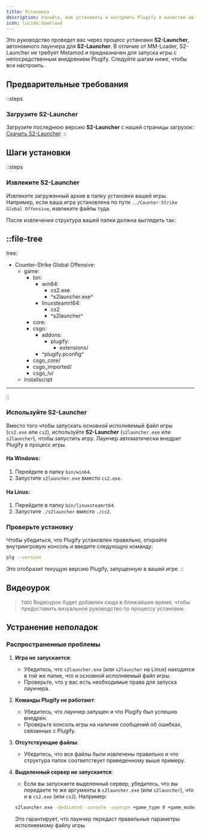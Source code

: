 ```yaml
---
title: Установка
description: Узнайте, как установить и настроить Plugify в качестве автономного лаунчера для моддинг-проектов.
icon: lucide:download
---
```


Это руководство проведет вас через процесс установки **S2-Launcher**, автономного лаунчера для **S2-Launcher**. В отличие от MM-Loader, S2-Launcher не требует Metamod и предназначен для запуска игры с непосредственным внедрением Plugify. Следуйте шагам ниже, чтобы все настроить.

## Предварительные требования

::steps
### **Загрузите S2-Launcher**
Загрузите последнюю версию **S2-Launcher** с нашей страницы загрузок:
[Скачать S2-Launcher](https://github.com/untrustedmodders/plugify-source2-launcher).
::

## Шаги установки

::steps
### **Извлеките S2-Launcher**
Извлеките загруженный архив в папку установки вашей игры. Например, если ваша игра установлена по пути `../Counter-Strike Global Offensive`, извлеките файлы туда.

После извлечения структура вашей папки должна выглядеть так:

::file-tree
---
tree:
- Counter-Strike Global Offensive:
    - game:
        - bin:
            - win64:
                - cs2.exe
                - ^s2launcher.exe^
            - linuxsteamrt64:
                - cs2
                - ^s2launcher^
        - core:
        - csgo:
            - addons:
                - plugify:
                    - extensions/
            - ^plugify.pconfig^
        - csgo_core/
        - csgo_imported/
        - csgo_lv/
    - installscript
---
::

### **Используйте S2-Launcher**
Вместо того чтобы запускать основной исполняемый файл игры (`cs2.exe` или `cs2`), используйте **S2-Launcher** (`s2launcher.exe` или `s2launcher`), чтобы запустить игру. Лаунчер автоматически внедрит Plugify в процесс игры.

#### На Windows:
1. Перейдите в папку `bin/win64`.
2. Запустите `s2launcher.exe` вместо `cs2.exe`.

#### На Linux:
1. Перейдите в папку `bin/linuxsteamrt64`.
2. Запустите `./s2launcher` вместо `./cs2`.

### **Проверьте установку**
Чтобы убедиться, что Plugify установлен правильно, откройте внутриигровую консоль и введите следующую команду:

```bash
plg --version
```

Это отобразит текущую версию Plugify, запущенную в вашей игре.
::

## Видеоурок
> `TODO`
> Видеоурок будет добавлен сюда в ближайшее время, чтобы предоставить визуальное руководство по процессу установки.

## Устранение неполадок

### **Распространенные проблемы**
1. **Игра не запускается**:
    - Убедитесь, что `s2launcher.exe` (или `s2launcher` на Linux) находится в той же папке, что и основной исполняемый файл игры.
    - Проверьте, что у вас есть необходимые права для запуска лаунчера.

2. **Команды Plugify не работают**:
    - Убедитесь, что лаунчер запущен и что Plugify был успешно внедрен.
    - Проверьте консоль игры на наличие сообщений об ошибках, связанных с Plugify.

3. **Отсутствующие файлы**:
    - Убедитесь, что все файлы были извлечены правильно и что структура папок соответствует приведенному выше примеру.

4. **Выделенный сервер не запускается**:
    - Если вы запускаете выделенный сервер, убедитесь, что вы передаете те же аргументы в `s2launcher.exe` (или `s2launcher`), что и в `cs2.exe` (или `cs2`). Например:
     ```bash
     s2launcher.exe -dedicated -console -usercon +game_type 0 +game_mode 1 +map de_dust2
     ```
      Это гарантирует, что лаунчер передаст правильные параметры исполняемому файлу игры.
